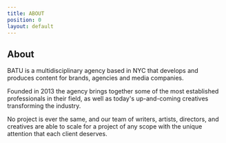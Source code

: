 ```yaml
---
title: ABOUT
position: 0
layout: default
---
```


## About

BATU is a multidisciplinary agency based in NYC that develops and produces content for brands, agencies and media companies.

Founded in 2013 the agency brings together some of the most established professionals in their field, as well as today's up-and-coming creatives transforming the industry.

No project is ever the same, and our team of writers, artists, directors, and creatives are able to  scale for a project of any scope with the unique attention that each client deserves.